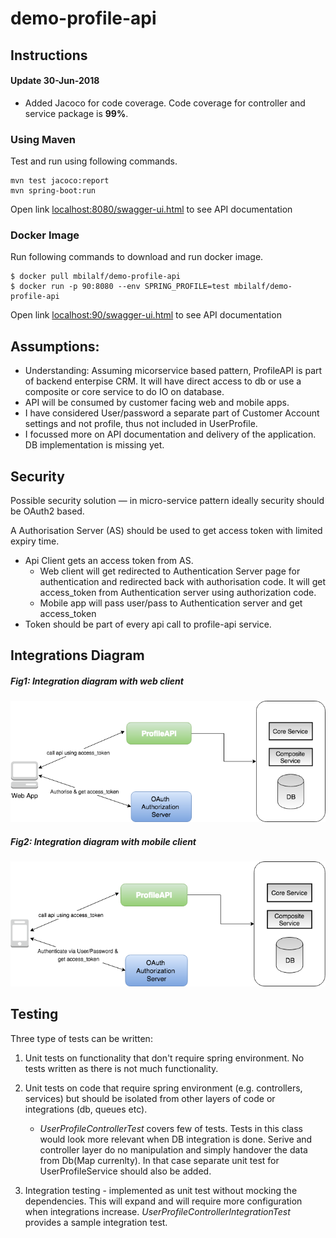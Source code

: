 # demo-profile-api

## Instructions

#### Update 30-Jun-2018
- Added Jacoco for code coverage. Code coverage for controller and service package is __99%__.

### Using Maven
Test and run using following commands.
```
mvn test jacoco:report
mvn spring-boot:run
```
Open link [localhost:8080/swagger-ui.html](http://localhost:8080/swagger-ui.html) to see API documentation

### Docker Image
Run following commands to download and run docker image.
```
$ docker pull mbilalf/demo-profile-api
$ docker run -p 90:8080 --env SPRING_PROFILE=test mbilalf/demo-profile-api
```
Open link [localhost:90/swagger-ui.html](http://localhost:90/swagger-ui.html) to see API documentation

## Assumptions:
- Understanding: Assuming micorservice based pattern, ProfileAPI is part of backend enterpise CRM. It will have direct access to db or use a composite or core service to do IO on database.
- API will be consumed by customer facing web and mobile apps.
- I have considered User/password a separate part of Customer Account settings and not profile, thus not included in UserProfile.
- I focussed more on API documentation and delivery of the application. DB implementation is missing yet.

## Security
Possible security solution — in micro-service pattern ideally security should be OAuth2 based.

A Authorisation Server (AS) should be used to get access token with limited expiry time.

- Api Client gets an access token from AS. 
   - Web client will get redirected to Authentication Server page for authentication and redirected back with authorisation code. It will get access_token from Authentication server using authorization code.
   - Mobile app will pass user/pass to Authentication server and get access_token
- Token should be part of every api call to profile-api service.


## Integrations Diagram
##### _Fig1: Integration diagram with web client_


![Integration diagram with web security comms](/docs/Model-Auth-Web.png)

##### _Fig2: Integration diagram with mobile client_

![Integration diagram with mobile security comms](/docs/Model-Auth-Mobile.png)

## Testing

Three type of tests can be written:
1. Unit tests on functionality that don't require spring environment. No tests written as there is not much functionality.

2. Unit tests on code that require spring environment (e.g. controllers, services) but should be isolated from other layers of code or integrations (db, queues etc).
   - *UserProfileControllerTest* covers few of tests. Tests in this class would look more relevant when DB integration is done. Serive and controller layer do no manipulation and simply handover the data from Db(Map currenlty). In that case separate unit test for UserProfileService should also be added.

3. Integration testing - implemented as unit test without mocking the dependencies. This will expand and will require more
configuration when integrations increase. *UserProfileControllerIntegrationTest* provides a sample integration test.


